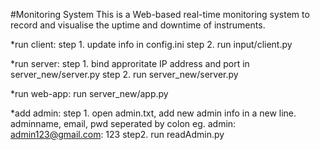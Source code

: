 
#Monitoring System
This is a  Web-based real-time monitoring system to record and visualise the uptime and downtime of instruments.



*run client:
	step 1. update info in config.ini
	step 2. run input/client.py

*run server:
	step 1. bind approritate IP address and port in server_new/server.py
	step 2. run server_new/server.py

*run web-app:
	run server_new/app.py

*add admin:
	step 1. open admin.txt, add new admin info in a new line. 
		adminname, email, pwd seperated by colon eg. admin: admin123@gmail.com: 123
	step2. run readAdmin.py
	
